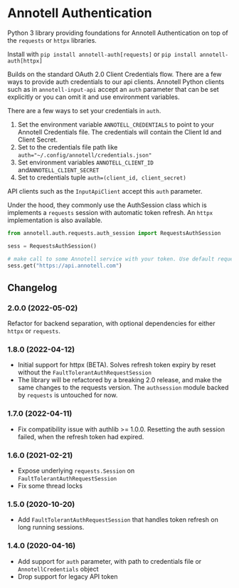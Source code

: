 # Annotell Authentication

Python 3 library providing foundations for Annotell Authentication
on top of the `requests` or `httpx` libraries. 

Install with `pip install annotell-auth[requests]` or `pip install annotell-auth[httpx]` 

Builds on the standard OAuth 2.0 Client Credentials flow. There are a few ways to provide auth credentials to our api
 clients. Annotell Python clients such as in `annotell-input-api` accept an `auth` parameter that
  can be set explicitly or you can omit it and use environment variables. 

There are a few ways to set your credentials in `auth`. 
1. Set the environment variable `ANNOTELL_CREDENTIALS` to point to your Annotell Credentials file. 
The credentials will contain the Client Id and Client Secret.
2. Set to the credentials file path like `auth="~/.config/annotell/credentials.json"` 
3. Set environment variables `ANNOTELL_CLIENT_ID` and`ANNOTELL_CLIENT_SECRET`
4. Set to credentials tuple `auth=(client_id, client_secret)` 

API clients such as the `InputApiClient` accept this `auth` parameter.

Under the hood, they commonly use the AuthSession class which is implements a `requests` session with automatic token
 refresh. An `httpx` implementation is also available. 
```python
from annotell.auth.requests.auth_session import RequestsAuthSession

sess = RequestsAuthSession()

# make call to some Annotell service with your token. Use default requests 
sess.get("https://api.annotell.com")
```

## Changelog

### 2.0.0 (2022-05-02)
Refactor for backend separation, with optional dependencies for either `httpx` or `requests`. 

### 1.8.0 (2022-04-12)
- Initial support for httpx (BETA). Solves refresh token expiry by reset without the `FaultTolerantAuthRequestSession`  
- The library will be refactored by a breaking 2.0 release, and make the same changes to the requests version. 
The `authsession` module backed by `requests` is untouched for now.   

### 1.7.0 (2022-04-11)
- Fix compatibility issue with authlib >= 1.0.0. Resetting the auth session failed, when the refresh token had expired.   

### 1.6.0 (2021-02-21)
- Expose underlying `requests.Session` on `FaultTolerantAuthRequestSession`
- Fix some thread locks

### 1.5.0 (2020-10-20)
- Add `FaultTolerantAuthRequestSession` that handles token refresh on long running sessions. 

### 1.4.0 (2020-04-16)
- Add support for `auth` parameter, with path to credentials file or `AnnotellCredentials` object
- Drop support for legacy API token

